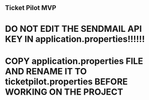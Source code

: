 ## Ticket Pilot MVP

# DO NOT EDIT THE SENDMAIL API KEY IN application.properties!!!!!!
# COPY application.properties FILE AND RENAME IT TO ticketpilot.properties BEFORE WORKING ON THE PROJECT

